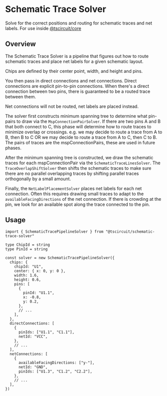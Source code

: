 # Schematic Trace Solver

Solve for the correct positions and routing for schematic traces and net labels. For use inside [@tscircuit/core](https://github.com/tscircuit/core)

## Overview

The Schematic Trace Solver is a pipeline that figures out how to route schematic traces
and place net labels for a given schematic layout.

Chips are defined by their center point, width, and height and pins.

You then pass in direct connections and net connections. Direct connections are
explicit pin-to-pin connections. When there's a direct connection between two
pins, there is guaranteed to be a routed trace between them.

Net connections will not be routed, net labels are placed instead.

The solver first constructs minimum spanning tree to determine what pin-pairs
to draw via the `MspConnectionPairSolver`. If there are two pins A and B that both connect to C, this phase will
determine how to route traces to minimize overlap or crossings. e.g. we may
decide to route a trace from A to B, then B to C OR we may decide to route a
trace from A to C, then C to B. The pairs of traces are the mspConnectionPairs,
these are used in future phases.

After the minimum spanning tree is constructed, we draw the schematic traces
for each mspConnectionPair via the `SchematicTraceLinesSolver`. The `TraceOverlapShiftSolver`
then shifts the schematic traces to make sure there are no parallel overlapping traces by
shifting parallel traces orthogonally by a small amount.

Finally, the `NetLabelPlacementSolver` places net labels for each net connection. Often
this requires drawing small traces to adapt to the `availableFacingDirections` of the net connection.
If there is crowding at the pin, we look for an available spot along the trace connected to the pin.

## Usage

```tsx
import { SchematicTracePipelineSolver } from "@tscircuit/schematic-trace-solver"

type ChipId = string
type PinId = string

const solver = new SchematicTracePipelineSolver({
  chips: {
    chipId: "U1",
    center: { x: 0, y: 0 },
    width: 1.6,
    height: 0.6,
    pins: [
      {
        pinId: "U1.1",
        x: -0.8,
        y: 0.2,
      },
      // ...
    ],
  },
  directConnections: [
    {
      pinIds: ["U1.1", "C1.1"],
      netId: "VCC",
    },
    // ...
  ],
  netConnections: [
    {
      availableFacingDirections: ["y-"],
      netId: "GND",
      pinIds: ["U1.3", "C1.2", "C2.2"],
    },
    // ...
  ],
})
```
